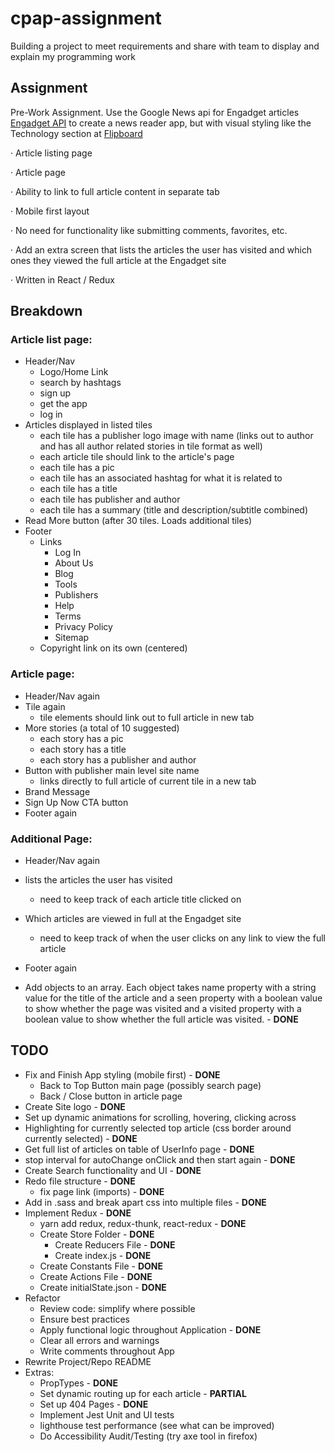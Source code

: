# cpap-assignment
Building a project to meet requirements and share with team to display and explain my programming work

## Assignment
  Pre-Work Assignment. Use the Google News api for Engadget articles [Engadget API](https://newsapi.org/s/engadget-api) to create a news reader app, but with visual styling like the Technology section at [Flipboard](https://flipboard.com)

·         Article listing page

·         Article page

·         Ability to link to full article content in separate tab

·         Mobile first layout

·         No need for functionality like submitting comments, favorites, etc.

·         Add an extra screen that lists the articles the user has visited and which ones they viewed the full article at the Engadget site

·         Written in React / Redux


## Breakdown

### Article list page:
* Header/Nav
    - Logo/Home Link
    - search by hashtags 
    - sign up
    - get the app
    - log in
* Articles displayed in listed tiles
    - each tile has a publisher logo image with name (links out to author and has all author related stories in tile format as well)
    - each article tile should link to the article's page
    - each tile has a pic
    - each tile has an associated hashtag for what it is related to
    - each tile has a title
    - each tile has publisher and author
    - each tile has a summary (title and description/subtitle combined)
* Read More button (after 30 tiles. Loads additional tiles)
* Footer
    - Links
        - Log In
        - About Us
        - Blog
        - Tools
        - Publishers
        - Help
        - Terms
        - Privacy Policy
        - Sitemap
    - Copyright link on its own (centered)

### Article page:
* Header/Nav again
* Tile again
    - tile elements should link out to full article in new tab
* More stories (a total of 10 suggested)
    - each story has a pic
    - each story has a title
    - each story has a publisher and author
* Button with publisher main level site name
    - links directly to full article of current tile in a new tab
* Brand Message
* Sign Up Now CTA button
* Footer again

### Additional Page:
* Header/Nav again
* lists the articles the user has visited
    - need to keep track of each article title clicked on
* Which articles are viewed in full at the Engadget site
    - need to keep track of when the user clicks on any link to view the full article
* Footer again

* Add objects to an array. Each object takes name property with a string value for the title of the article and a seen property with a boolean value to show whether the page was visited and a visited property with a boolean value to show whether the full article was visited. - **DONE**


## TODO
* Fix and Finish App styling (mobile first) - **DONE**
    - Back to Top Button main page (possibly search page)
    - Back / Close button in article page
* Create Site logo - **DONE**
* Set up dynamic animations for scrolling, hovering, clicking across
* Highlighting for currently selected top article (css border around currently selected) - **DONE**
* Get full list of articles on table of UserInfo page - **DONE**
* stop interval for autoChange onClick and then start again - **DONE**
* Create Search functionality and UI - **DONE**
* Redo file structure - **DONE**
    - fix page link (imports) - **DONE**
* Add in .sass and break apart css into multiple files - **DONE**
* Implement Redux - **DONE**
    - yarn add redux, redux-thunk, react-redux - **DONE**
    - Create Store Folder - **DONE**
        - Create Reducers File - **DONE**
        - Create index.js - **DONE**
    - Create Constants File - **DONE**
    - Create Actions File - **DONE**
    - Create initialState.json - **DONE**
* Refactor
    - Review code: simplify where possible
    - Ensure best practices
    - Apply functional logic throughout Application - **DONE**
    - Clear all errors and warnings
    - Write comments throughout App 
* Rewrite Project/Repo README
* Extras:
    - PropTypes - **DONE**
    - Set dynamic routing up for each article - **PARTIAL**
    - Set up 404 Pages - **DONE**
    - Implement Jest Unit and UI tests
    - lighthouse test performance (see what can be improved)
    - Do Accessibility Audit/Testing (try axe tool in firefox)